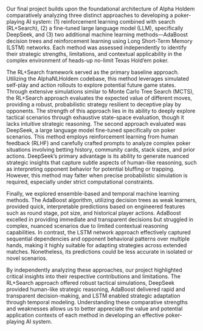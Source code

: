 Our final project builds upon the foundational architecture of Alpha Holdem comparatively analyzing three distinct approaches to developing a poker-playing AI system: (1) reinforcement learning combined with search (RL+Search), (2) a fine-tuned large language model (LLM), specifically DeepSeek, and (3) two additional machine learning methods—AdaBoost decision trees and reinforcement learning using Long Short-Term Memory (LSTM) networks. Each method was assessed independently to identify their strategic strengths, limitations, and contextual applicability in the complex environment of heads-up no-limit Texas Hold’em poker.

The RL+Search framework served as the primary baseline approach. Utilizing the AlphaNLHoldem codebase, this method leverages simulated self-play and action rollouts to explore potential future game states. Through extensive simulations similar to Monte Carlo Tree Search (MCTS), the RL+Search approach evaluates the expected value of different moves, providing a robust, probabilistic strategy resilient to deceptive play by opponents. The strength of this approach lies in its ability to deeply explore tactical scenarios through exhaustive state-space evaluation, though it lacks intuitive strategic reasoning.
The second approach evaluated was DeepSeek, a large language model fine-tuned specifically on poker scenarios. This method employs reinforcement learning from human feedback (RLHF) and carefully crafted prompts to analyze complex poker situations involving betting history, community cards, stack sizes, and prior actions. DeepSeek’s primary advantage is its ability to generate nuanced strategic insights that capture subtle aspects of human-like reasoning, such as interpreting opponent behavior for potential bluffing or trapping. However, this method may falter when precise probabilistic simulation is required, especially under strict computational constraints.

Finally, we explored ensemble-based and temporal machine learning methods. The AdaBoost algorithm, utilizing decision trees as weak learners, provided quick, interpretable predictions based on engineered features such as round stage, pot size, and historical player actions. AdaBoost excelled in providing immediate and transparent decisions but struggled in complex, nuanced scenarios due to limited contextual reasoning capabilities. In contrast, the LSTM network approach effectively captured sequential dependencies and opponent behavioral patterns over multiple hands, making it highly suitable for adapting strategies across extended matches. Nonetheless, its predictions could be less accurate in isolated or novel scenarios.

By independently analyzing these approaches, our project highlighted critical insights into their respective contributions and limitations. The RL+Search approach offered robust tactical simulations, DeepSeek provided human-like strategic reasoning, AdaBoost delivered rapid and transparent decision-making, and LSTM enabled strategic adaptation through temporal modeling. Understanding these comparative strengths and weaknesses allows us to better appreciate the value and potential application contexts of each method in developing an effective poker-playing AI system.

